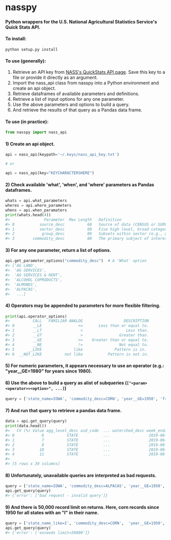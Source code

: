 # nasspy
#### Python wrappers for the U.S. National Agricultural Statistics Service's Quick Stats API.

#### To install:
`python setup.py install`

#### To use (generally):

1) Retrieve an API key from [NASS's QuickStats API page](https://quickstats.nass.usda.gov/api#param_define).
   Save this key to a file or provide it directly as an argument. 
2) Import the nass_api class from nasspy into a Python environment and create an api object.
3) Retrieve dataframes of available parameters and definitions.
4) Retrieve a list of input options for any one parameter.
5) Use the above parameters and options to build a query.
6) And retrieve the results of that query as a Pandas data frame.

#### To use (in practice):
  
```python
from nasspy import nass_api
```

#### 1) Create an api object.
```python
api = nass_api(keypath='~/.keys/nass_api_key.txt')

# or 

api = nass_api(key="KEYCHARACTERSHERE")
```

#### 2) Check available 'what', 'when', and 'where' parameters as Pandas dataframes.
```python
whats = api.what_parameters
wheres = api.where_parameters
whens = api.when_paramaters
print(whats.head(4))
#>               Parameter  Max Length   Definition 
#> 0           source_desc          60   Source of data (CENSUS or SURVEY). Census prog...  
#> 1           sector_desc          60   Five high level, broad categories useful to na...  
#> 2            group_desc          80   Subsets within sector (e.g., under sector = CR...  
#> 3        commodity_desc          80   The primary subject of interest (e.g., CORN, C... 
```

#### 3) For any one parameter, return a list of options.
```python
api.get_parameter_options("commodity_desc")  # A 'What' option
#> ['AG LAND',
#>  'AG SERVICES',
#>  'AG SERVICES & RENT',
#>  'ALCOHOL COPRODUCTS',
#>  'ALMONDS',
#>  'ALPACAS',
#>   ...]
```

#### 4) Operators may be appended to parameters for more flexible filtering.
```python
print(api.operator_options)
#>          CALL   FAMILIAR ANALOG                  DESCRIPTION
#> 0        __LE                <=       Less than or equal to.
#> 1        __LT                 <                   Less than.
#> 2        __GT                 >                Greater than.
#> 3        __GE                >=    Greater than or equal to.
#> 4        __NE                !=                Not equal to.
#> 5      __LIKE              like              Pattern is in. 
#> 6  __NOT_LIKE          not like           Pattern is not in.
```


#### 5) For numeric parameters, it appears necessary to use an operator (e.g.: "year__GE=1980"  for years since 1980).

#### 6) Use the above to build a query as alist of subqueries (`["<param><operator>=<option>", ...]`)
```python
query = ['state_name=IOWA', 'commodity_desc=CORN', 'year__GE=1950', 'freq_desc=WEEKLY']
```
 
#### 7) And run that query to retrieve a pandas data frame.
```python
data = api.get_query(query)
print(data.head())
#>   CV (%) Value agg_level_desc asd_code  ... watershed_desc week_ending  year zip_5
#> 0            6          STATE           ...                 2019-06-02  2019      
#> 1            7          STATE           ...                 2019-06-09  2019      
#> 2            8          STATE           ...                 2019-06-16  2019      
#> 3           10          STATE           ...                 2019-06-23  2019      
#> 4           11          STATE           ...                 2019-06-30  2019      
#>
#> [5 rows x 39 columns]
```

#### 8) Unfortunately, unavailable queries are interpreted as bad requests.
```python
query = ['state_name=IOWA', 'commodity_desc=ALPACAS', 'year__GE=1950', 'freq_desc=WEEKLY']
api.get_query(query)
#> {'error': ['bad request - invalid query']}
```

#### 9) And there is 50,000 record limit on returns. Here, corn records since 1950 for all states with an "I" in their name.
```python
query = ['state_name_like=I', 'commodity_desc=CORN',  'year__GE=1950', 'freq_desc=WEEKLY']
api.get_query(query)
#> {'error': ['exceeds limit=50000']}
```
